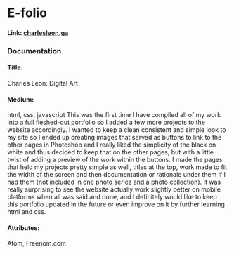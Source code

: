 # E-folio
#### Link: [charlesleon.ga](http://charlesleon818.github.io/index.html)
### Documentation
#### Title: 
Charles Leon: Digital Art
#### Medium: 
html, css, javascript
This was the first time I have compiled all of my work into a full fleshed-out portfolio so I added a few more projects to the website accordingly. I wanted to keep a clean consistent and simple look to my site so I ended up creating images that served as buttons to link to the other pages in Photoshop and I really liked the simplicity of the black on white and thus decided to keep that on the other pages, but with a little twist of adding a preview of the work within the buttons. I made the pages that held my projects pretty simple as well, titles at the top, work made to fit the width of the screen and then documentation or rationale under them if I had them (not included in one photo series and a photo collection). It was really surprising to see the website actually work slightly better on mobile platforms when all was said and done, and I definitely would like to keep this portfolio updated in the future or even improve on it by further learning html and css.
#### Attributes: 
Atom, Freenom.com

